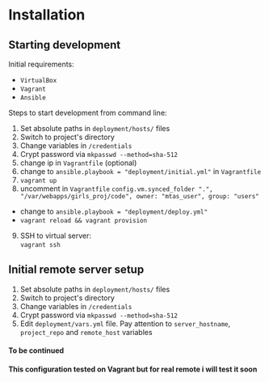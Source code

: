 Installation
============

Starting development
--------------------

Initial requirements:  

* `VirtualBox`  
* `Vagrant`  
* `Ansible`   

Steps to start development from command line:
1. Set absolute paths in `deployment/hosts/` files  
2. Switch to project's directory
3. Change variables in `/credentials`  
4. Crypt password via `mkpasswd --method=sha-512`  
5. change ip in `Vagrantfile` (optional)  
6. change to `ansible.playbook = "deployment/initial.yml"` in `Vagrantfile`  
7. `vagrant up`  
8. uncomment in `Vagrantfile` 
`config.vm.synced_folder ".", "/var/webapps/girls_proj/code", owner: "mtas_user", group: "users"`
- change to `ansible.playbook = "deployment/deploy.yml"`  
- `vagrant reload && vagrant provision`  
9. SSH to virtual server:  
   `vagrant ssh`


Initial remote server setup
---------------------------
1. Set absolute paths in `deployment/hosts/` files 
2. Switch to project's directory 
3. Change variables in `/credentials`  
4. Crypt password via `mkpasswd --method=sha-512`
5. Edit `deployment/vars.yml` file. Pay attention to `server_hostname`, `project_repo` and `remote_host` variables

#### To be continued
#### This configuration tested on Vagrant but for real remote i will test it soon
